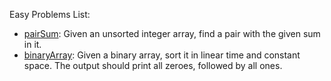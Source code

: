 Easy Problems List:
- [pairSum](/pairSum): Given an unsorted integer array, find a pair with the given sum in it.
- [binaryArray](/binaryArray): Given a binary array, sort it in linear time and constant space. The output should print all zeroes, followed by all ones.

